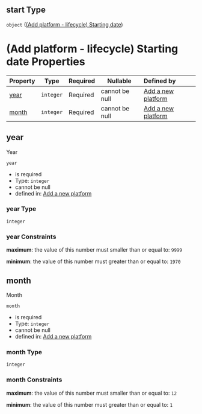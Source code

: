 ## start Type

`object` ([(Add platform - lifecycle) Starting date](add-platform-properties-add-platform-lifecycle-properties-add-platform---lifecycle-starting-date.md))

# (Add platform - lifecycle) Starting date Properties

| Property        | Type      | Required | Nullable       | Defined by                                                                                                                                                                                                                                                 |
| :-------------- | --------- | -------- | -------------- | :--------------------------------------------------------------------------------------------------------------------------------------------------------------------------------------------------------------------------------------------------------- |
| [year](#year)   | `integer` | Required | cannot be null | [Add a new platform](add-platform-properties-add-platform-lifecycle-properties-add-platform---lifecycle-starting-date-properties-year.md "http&#x3A;//www.city-game-studio.com/add.platform.json#/properties/duration/properties/start/properties/year")   |
| [month](#month) | `integer` | Required | cannot be null | [Add a new platform](add-platform-properties-add-platform-lifecycle-properties-add-platform---lifecycle-starting-date-properties-month.md "http&#x3A;//www.city-game-studio.com/add.platform.json#/properties/duration/properties/start/properties/month") |

## year

Year


`year`

-   is required
-   Type: `integer`
-   cannot be null
-   defined in: [Add a new platform](add-platform-properties-add-platform-lifecycle-properties-add-platform---lifecycle-starting-date-properties-year.md "http&#x3A;//www.city-game-studio.com/add.platform.json#/properties/duration/properties/start/properties/year")

### year Type

`integer`

### year Constraints

**maximum**: the value of this number must smaller than or equal to: `9999`

**minimum**: the value of this number must greater than or equal to: `1970`

## month

Month


`month`

-   is required
-   Type: `integer`
-   cannot be null
-   defined in: [Add a new platform](add-platform-properties-add-platform-lifecycle-properties-add-platform---lifecycle-starting-date-properties-month.md "http&#x3A;//www.city-game-studio.com/add.platform.json#/properties/duration/properties/start/properties/month")

### month Type

`integer`

### month Constraints

**maximum**: the value of this number must smaller than or equal to: `12`

**minimum**: the value of this number must greater than or equal to: `1`
